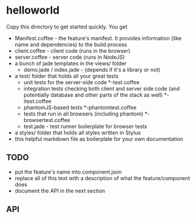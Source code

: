 
# helloworld

  Copy this directory to get started quickly. You get

  + Manifest.coffee - the feature's manifest. It provides information (like name and dependencies) to the build process
  + client.coffee - client code (runs in the browser)
  + server.coffee - server code (runs in NodeJS)
  + a bunch of jade templates in the views/ folder
    + demo.jade / index.jade - (depends if it's a library or not)
  + a test/ folder that holds all your great tests
    + unit tests for the server-side code *-test.coffee
    + integration tests checking both client and server side code (and potentially database and other parts of the stack as well) *-itest.coffee
    + phantomJS-based tests *-phantomtest.coffee
    + tests that run in all browsers (including phantom) *-browsertest.coffee
    + test.jade - test runner boilerplate for browser tests
  + a styles/ folder that holds all styles written in Stylus
  + this helpful markdown file as boilerplate for your own documentation


## TODO
  + put the feature's name into component.json
  + replace all of this text with a description of what the feature/component does
  + document the API in the next section

## API

